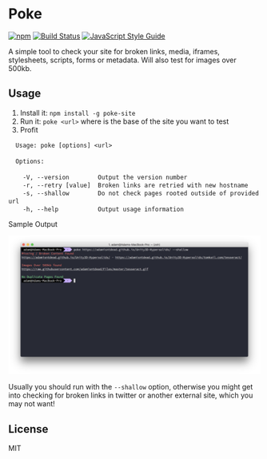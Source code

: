 # Poke
[![npm](https://img.shields.io/npm/v/poke-site.svg)](https://www.npmjs.com/package/poke-site)
[![Build Status](https://travis-ci.org/adamisntdead/poke.svg?branch=master)](https://travis-ci.org/adamisntdead/poke)
[![JavaScript Style Guide](https://img.shields.io/badge/code_style-standard-brightgreen.svg)](https://standardjs.com)

A simple tool to check your site for broken links, media, iframes, stylesheets, scripts, forms or metadata.
Will also test for images over 500kb.

## Usage

1. Install it: `npm install -g poke-site`
2. Run it: `poke <url>` where <url> is the base of the site you want to test
3. Profit

```
  Usage: poke [options] <url>

  Options:

    -V, --version        Output the version number
    -r, --retry [value]  Broken links are retried with new hostname
    -s, --shallow        Do not check pages rooted outside of provided url
    -h, --help           Output usage information
```

Sample Output

![Sample Output](https://raw.githubusercontent.com/adamisntdead/poke/master/test/public/output.png)

Usually you should run with the `--shallow` option, otherwise you might get into checking for broken links in twitter or another external site, which you may not want!

## License

MIT